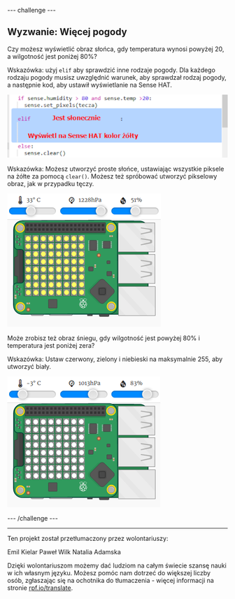 --- challenge ---

## Wyzwanie: Więcej pogody

Czy możesz wyświetlić obraz słońca, gdy temperatura wynosi powyżej 20, a wilgotność jest poniżej 80%?

Wskazówka: użyj `elif` aby sprawdzić inne rodzaje pogody. Dla każdego rodzaju pogody musisz uwzględnić warunek, aby sprawdzał rodzaj pogody, a następnie kod, aby ustawił wyświetlanie na Sense HAT.

![zrzut ekranu](images/rainbow-elif.png)

Wskazówka: Możesz utworzyć proste słońce, ustawiając wszystkie piksele na żółte za pomocą `clear()`. Możesz też spróbować utworzyć pikselowy obraz, jak w przypadku tęczy.

![zrzut ekranu](images/rainbow-sun.png)

Może zrobisz też obraz śniegu, gdy wilgotność jest powyżej 80% i temperatura jest poniżej zera?

Wskazówka: Ustaw czerwony, zielony i niebieski na maksymalnie 255, aby utworzyć biały.

![zrzut ekranu](images/rainbow-snow.png)

--- /challenge ---

***

Ten projekt został przetłumaczony przez wolontariuszy:

Emil Kielar
Paweł Wilk
Natalia Adamska

Dzięki wolontariuszom możemy dać ludziom na całym świecie szansę nauki w ich własnym języku. Możesz pomóc nam dotrzeć do większej liczby osób, zgłaszając się na ochotnika do tłumaczenia - więcej informacji na stronie [rpf.io/translate](https://rpf.io/translate).
